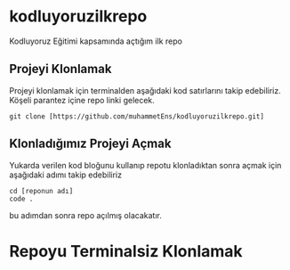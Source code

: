 # kodluyoruzilkrepo
Kodluyoruz Eğitimi kapsamında açtığım ilk repo

## Projeyi Klonlamak
Projeyi klonlamak için terminalden aşağıdaki kod satırlarını takip edebiliriz. Köşeli parantez içine repo linki gelecek.

```
git clone [https://github.com/muhammetEns/kodluyoruzilkrepo.git]

````
## Klonladığımız Projeyi Açmak
Yukarda verilen kod bloğunu kullanıp repotu klonladıktan sonra açmak için aşağıdaki adımı takip edebiliriz

````
cd [reponun adı]
code .
````
bu adımdan sonra repo açılmış olacakatır.

# Repoyu Terminalsiz Klonlamak

